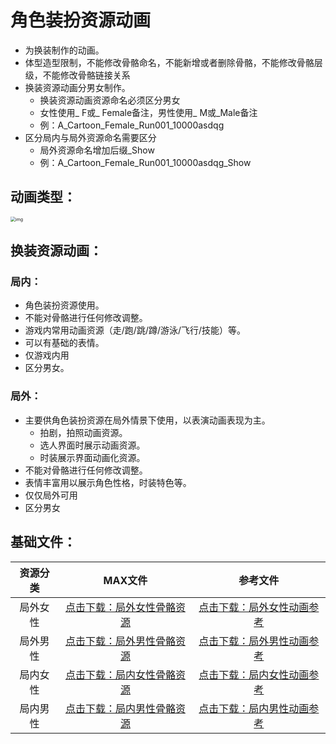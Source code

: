 # 角色装扮资源动画

- 为换装制作的动画。
- 体型造型限制，不能修改骨骼命名，不能新增或者删除骨骼，不能修改骨骼层级，不能修改骨骼链接关系
- 换装资源动画分男女制作。
  - 换装资源动画资源命名必须区分男女
  - 女性使用_ F或_ Female备注，男性使用_ M或_Male备注
  - 例：A_Cartoon_Female_Run001_10000asdqg
- 区分局内与局外资源命名需要区分
  - 局外资源命名增加后缀_Show
  - 例：A_Cartoon_Female_Run001_10000asdqg_Show

## 动画类型：

<img src="https://arkimg.ark.online/1725874894222-1.png" alt="img" style="zoom:50%;" />

## 换装资源动画：

### 局内：

- 角色装扮资源使用。
- 不能对骨骼进行任何修改调整。
- 游戏内常用动画资源（走/跑/跳/蹲/游泳/飞行/技能）等。
- 可以有基础的表情。
- 仅游戏内用
- 区分男女。

### 局外：

- 主要供角色装扮资源在局外情景下使用，以表演动画表现为主。
  - 拍剧，拍照动画资源。
  - 选人界面时展示动画资源。
  - 时装展示界面动画化资源。
- 不能对骨骼进行任何修改调整。
- 表情丰富用以展示角色性格，时装特色等。
- 仅仅局外可用
- 区分男女

## 基础文件：

| **资源分类** |                         **MAX文件**                          |                         **参考文件**                         |
| :----------: | :----------------------------------------------------------: | :----------------------------------------------------------: |
|   局外女性   | [点击下载：局外女性骨骼资源](https://arkimg.ark.online/SK_Cartoon_Female_Base000_Show_Skin.rar) | [点击下载：局外女性动画参考](https://arkimg.ark.online/A_G_Cartoon_AW_Rococo_Idle01_Show%20(1).rar) |
|   局外男性   | [点击下载：局外男性骨骼资源](https://arkimg.ark.online/SK_Cartoon_Male_Base000_Show_Skin.rar) | [点击下载：局外男性动画参考](https://arkimg.ark.online/A_G_Carttoon_AM_Count_Idle01_Show%20(1).rar) |
|   局内女性   | [点击下载：局内女性骨骼资源](https://arkimg.ark.online/SK_Cartoon_Female_Base000_Skin.rar) | [点击下载：局内女性动画参考](https://arkimg.ark.online/A_G_UI_Cartoon_AW_walk_F%20(1).rar) |
|   局内男性   | [点击下载：局内男性骨骼资源](https://arkimg.ark.online/SK_Cartoon_Male_Base000_Skin.rar) | [点击下载：局内男性动画参考](https://arkimg.ark.online/A_G_UI_Cartoon_AM_Walk_F%20%20(1).rar) |

